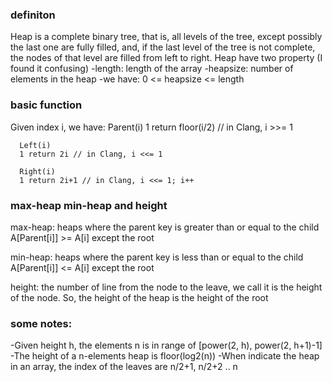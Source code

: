 ### definiton
Heap is a complete binary tree, that is, all levels of the tree, except
possibly the last one are fully filled, and, if the last level of the tree is
not complete, the nodes of that level are filled from left to right.
Heap have two property (I found it confusing)
-length: length of the array
-heapsize: number of elements in the heap
-we have: 0 <= heapsize <= length


### basic function
Given index i, we have:
      Parent(i)
      1 return floor(i/2) // in Clang, i >>= 1

      Left(i)
      1 return 2i // in Clang, i <<= 1

      Right(i)
      1 return 2i+1 // in Clang, i <<= 1; i++

### max-heap min-heap and height 
max-heap: heaps where the parent key is greater than or equal to the child
      A[Parent[i]] >= A[i] except the root 

min-heap: heaps where the parent key is less than or equal to the child
      A[Parent[i]] <= A[i] except the root

height: the number of line from the node to the leave, we call it is the
height of the node. So, the height of the heap is the height of the root

### some notes:
-Given height h, the elements n is in range of [power(2, h), power(2, h+1)-1]
-The height of a n-elements heap is floor(log2(n))
-When indicate the heap in an array, the index of the leaves are n/2+1, n/2+2
.. n



